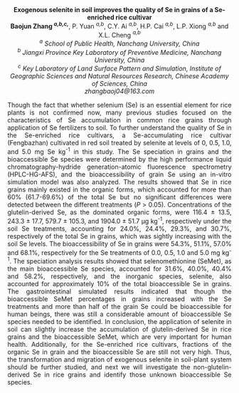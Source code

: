 <center><strong>Exogenous selenite in soil improves the quality of Se in grains of a
Se-enriched rice cultivar</strong>

<center><strong>Baojun Zhang <i><sup>a,b,c,</sup></i></strong>, P. Yuan <i><sup>a,b</sup></i>, C.Y. Ai <i><sup>a,b</sup></i>, H.P. Cai <i><sup>a,b</sup></i>, L.P. Xiong <i><sup>a,b</sup></i> and X.L. Cheng <i><sup>a,b</sup></i>

<center><i><sup>a</sup> School of Public Health, Nanchang University, China</i>

<center><i><sup>b</sup> Jiangxi Province Key Laboratory of Preventive Medicine, Nanchang University, China</i>

<center><i><sup>c</sup> Key Laboratory of Land Surface Pattern and Simulation, Institute of Geographic Sciences and Natural Resources Research, Chinese Academy of Sciences, China</i>

<center><i>zhangbaoj04@163.com</i>

<p style="text-align:justify">Though the fact that whether selenium (Se) is an essential element for
rice plants is not confirmed now, many previous studies focused on the
characteristics of Se accumulation in common rice grains through
application of Se fertilizers to soil. To further understand the quality
of Se in the Se-enriched rice cultivars, a Se-accumulating rice cultivar
(Fengbazhan) cultivated in red soil treated by selenite at levels of 0,
0.5, 1.0, and 5.0 mg Se kg<sup>-1</sup> in this study. The Se speciation in
grains and the bioaccessible Se species were determined by the high
performance liquid chromatography-hydride generation-atomic fluorescence
spectrometry (HPLC-HG-AFS), and the bioaccessibility of grain Se using
an in-vitro simulation model was also analyzed. The results showed that
Se in rice grains mainly existed in the organic forms, which accounted
for more than 60% (61.7-69.6%) of the total Se but no significant
differences were detected between the different treatments (<i>P</i> &gt;
0.05). Concentrations of the glutelin-derived Se, as the dominated
organic forms, were 116.4 ± 13.5, 243.3 ± 17.7, 579.7 ± 105.3, and
1904.0 ± 51.7 μg kg<sup>-1</sup>, respectively under the soil Se treatments,
accounting for 24.0%, 24.4%, 29.3%, and 30.7%, respectively of the total
Se in grains, which was sightly increasing with the soil Se levels. The
bioaccessibility of Se in grains were 54.3%, 51.1%, 57.0% and 68.1%,
respectively for the Se treatments of 0.0, 0.5, 1.0 and 5.0 mg kg<sup>-1</sup>.
The speciation analysis results showed that selenomethionine (SeMet), as
the main bioaccessible Se species, accounted for 31.6%, 40.0%, 40.4% and
58.2%, respectively, and the inorganic species, selenite, also accounted
for approximately 10% of the total bioaccessible Se in grains. The
gastrointestinal simulated results indicated that though the
bioaccessible SeMet percentages in grains increased with the Se
treatments and more than half of the grain Se could be bioaccessible for
human beings, there was still a considerable amount of bioaccessible Se
species needed to be identified. In conclusion, the application of
selenite in soil can slightly increase the accumulation of
glutelin-derived Se in rice grains and the bioaccessible SeMet, which
are very important for human health. Additionally, for the Se-enriched
rice cultivars, fractions of the organic Se in grain and the
bioaccessible Se are still not very high. Thus, the transformation and
migration of exogenous selenite in soil-plant system should be further
studied, and next we will investigate the non-glutelin-derived Se in
rice grains and identify those unknown bioaccessible Se species.
